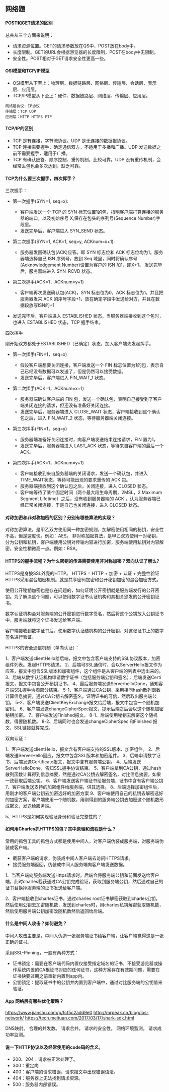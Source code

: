 ## 网络题

#### POST和GET请求的区别

总共从三个方面来说明：

+ 请求资源位置。GET的请求参数放在QS中，POST放在body中。
+ 长度限制。GET的URL会根据游览器的长度限制，POST在body中无限制。
+ 安全性。POST相对于GET请求安全性更高一些。

#### OSI模型和TCP/IP模型

+ OSI模型从下至上：物理层、数据链路层、网络层、传输层、会话层、表示层、应用层。
+ TCP/IP模型从下至上：硬件、数据链路层、网络层、传输层、应用层。

```
网络层协议：IP协议
传输层：TCP UDP
应用层：HTTP HTTPS FTP
```

#### TCP/IP的区别

+ TCP 是有连接，字节流协议。UDP 是无连接的数据报协议。
+ TCP 连接需要握手，确定通信双方，不适用于多播和广播。UDP 发送数据之前不需要握手，适用于广播。
+ TCP 有确认应答、顺序控制、重传机制，比较可靠。UDP 没有重传机制，会经常丢包也会多次达到，缺乏可靠。

#### TCP为什么要三次握手，四次挥手？

三次握手：

+ 第一次握手(SYN=1, seq=x):

    + 客户端发送一个 TCP 的 SYN 标志位置1的包，指明客户端打算连接的服务器的端口，以及初始序号 X,保存在包头的序列号(Sequence Number)字段里。
    + 发送完毕后，客户端进入 SYN_SEND 状态。

+ 第二次握手(SYN=1, ACK=1, seq=y, ACKnum=x+1):

    + 服务器发回确认包(ACK)应答。即 SYN 标志位和 ACK 标志位均为1。服务器端选择自己 ISN 序列号，放到 Seq 域里，同时将确认序号(Acknowledgement Number)设置为客户的 ISN 加1，即X+1。 发送完毕后，服务器端进入 SYN_RCVD 状态。

+ 第三次握手(ACK=1，ACKnum=y+1)

    + 客户端再次发送确认包(ACK)，SYN 标志位为0，ACK 标志位为1，并且把服务器发来 ACK 的序号字段+1，放在确定字段中发送给对方，并且在数据段放写ISN的+1

+ 发送完毕后，客户端进入 ESTABLISHED 状态，当服务器端接收到这个包时，也进入 ESTABLISHED 状态，TCP 握手结束。

四次挥手

刚开始双方都处于ESTABLISHED（已确定）状态，加入客户端先发起挥手。

+ 第一次挥手(FIN=1，seq=x)
    + 假设客户端想要关闭连接，客户端发送一个 FIN 标志位置为1的包，表示自己已经没有数据可以发送了，但是仍然可以接受数据。
    + 发送完毕后，客户端进入 FIN_WAIT_1 状态。

+ 第二次挥手(ACK=1，ACKnum=x+1)

    + 服务器端确认客户端的 FIN 包，发送一个确认包，表明自己接受到了客户端关闭连接的请求，但还没有准备好关闭连接。
    + 发送完毕后，服务器端进入 CLOSE_WAIT 状态，客户端接收到这个确认包之后，进入 FIN_WAIT_2 状态，等待服务器端关闭连接。

+ 第三次挥手(FIN=1，seq=y)

    + 服务器端准备好关闭连接时，向客户端发送结束连接请求，FIN 置为1。
    + 发送完毕后，服务器端进入 LAST_ACK 状态，等待来自客户端的最后一个ACK。

+ 第四次挥手(ACK=1，ACKnum=y+1)

    + 客户端接收到来自服务器端的关闭请求，发送一个确认包，并进入 TIME_WAIT状态，等待可能出现的要求重传的 ACK 包。
    + 服务器端接收到这个确认包之后，关闭连接，进入 CLOSED 状态。
    + 客户端等待了某个固定时间（两个最大段生命周期，2MSL，2 Maximum Segment Lifetime）之后，没有收到服务器端的 ACK ，认为服务器端已经正常关闭连接，于是自己也关闭连接，进入 CLOSED 状态。

#### 对称加密和非对称加密的区别？分别有哪些算法的实现？

对称加密算法，是甲乙双方使用同一种加密规则，加解密使用相同的秘钥，安全性不高，但是速度快。例如：AES。
非对称加密算法，是甲乙双方使用一对秘钥，分为公钥和私钥，客户端使用公钥对传输内容进行加密，服务端使用私钥对内容解密。安全性稍微高一点。例如：RSA。

#### HTTPS的握手流程？为什么密钥的传递需要使用非对称加密？双向认证了解么?

HTTPS是身披SSL外壳的HTTP。
HTTPS = HTTP + 加密 + 认证 + 完整性验证
HTTPS采用混合加密机制。就是共享密码加密和公开秘钥加密的混合加密方式。

使用公开秘钥加密也是存在问题的，如何证明公开密钥就是服务端发行的公开密钥。为了解决这个问题，可以使用数字证书认证机构和其相关颁发的公开密钥证书。

数字认证机构会对服务端的公开密钥进行数字签名，然后将这个公钥放入公钥证书中，服务端就将这个证书发送给客户端。

客户端接收到数字证书后，使用数字认证结机构的公开密钥，对这张证书上的数字签名进行验证。

HTTPS的安全通信机制（单向认证）：

1、客户端发送clientHello给后端，报文中包含客户端支持的SSL协议版本，加密组件列表。发起HTTPS请求。
2、后端可SSL通信时，会以ServerHello报文作为应答，报文中包含SSL版本和加密组件，这个组件是从客户端的列表中选出来的。
3、后端从数字认证机构申请数字证书（包括服务端公钥和签名），后端发送Certi报文，报文中包含公开秘钥证书。
4、最后服务端发送ServerhelloDone，通知客户端SSL握手协商部分结束。
5-1、客户端通过CA公钥，采用相同hash散列函数计算信息摘要，通过CA公钥去解密签名，证明证书的可信，然后取出服务端公钥。
5-2、客户端发送ClientKeyExchange报文给后端，报文中包含一个随机加密码。
6、客户端发送changeCipherSpec报文，提示后端之后会以这个随机加密秘钥加密。
7、客户端发送Finished报文。
8-1、后端使用秘钥去解密这个随机数，得要随机数。
8-2、后端同时也会发送changeCipherSpec 和Finished 报文，SSL链接就算完成。

双向认证：

1、客户端发送clientHello，报文含有客户端支持的SSL版本、加密组件。
2、后端发送ServerHello回应，报文中包含SSL版本和加密组件。
3、后端申请数字证书，后端发送Certificate报文，报文中含有服务端公钥。
4、后端发送ServerHelloDone，告知SSL握手协议结束。
5、客户端拿到CA公钥，通过hash散列函数计算得到信息摘要，然是通过CA公钥去解密签名，对比信息摘要，如果一致获取后端公钥。
6、客户端发送客户端证书给服务端，证书中含有客户端公钥
7、客户端发送支持的加密组件给服务端，供其选择。
8、后端选择加密组件后，用刚才的客户端公钥去加密选好的加密方案
9、客户端使用自己的私钥去解密选好的加密方案，客户端使用一个随机数，用刚得到的服务端公钥去加密这个随机数形成密文，发送给服务端。

5、HTTPS是如何实现验证身份和验证完整性的？

#### 如何用Charles抓HTTPS的包？其中原理和流程是什么？

常用的抓包工具的抓包方式都是使用中间人，对客户端伪装成服务端，对服务端伪装成客户端。

+ 截获客户端的请求，伪装成中间人客户端去访问HTTPS请求。
+ 接受服务端返回，伪装成中间人服务端向客户端发送数据。

1、当客户端向服务端发送Https请求时，后端会将服务端公钥和前面发送给客户端，此时charles截获通过CA公钥完成验证，获取到服务端公钥，然后通过自己的证书替换掉服务端的证书发送给客户端。

2、客户端接收到charles证书，通过charles root证书解密获取到charles公钥，然后使用公钥去加密随机数，发送到charles时，用charles私钥解密获取随机数，然后使用服务端公钥加密改随机数然后返回给后端。

#### 什么是中间人攻击？如何避免？

中间人攻击主要是，中间人伪造一张服务端证书给客户端，让客户端觉得这是一张正确的证书。

采用SSL-Pinning，一般有两种方式：

+ 证书锁定：需要在客户端代码内置仅接受指定域名的证书，不接受游览器或操作系统内置的CA根证书对应的任何证书，这种方案存在有效期问题，需要在证书快要过期之前重新内置到app内。
+ 公钥锁定：提取证书中的公钥并内置到客户端中，通过对比服务端的公钥值来验证。

#### App 网络层有哪些优化策略？

https://www.jianshu.com/p/fcf5c2add9e0
http://mrpeak.cn/blog/ios-network/
https://tech.meituan.com/2017/03/17/shark-sdk.html

DNS映射。
合理的并发数。
请求合并。
请求的安全性。
网络环境监测。
请求成功率监测。

#### 说一下HTTP协议以及经常使用的code码的含义。

+ 200、204：请求被正常处理了。
+ 300：重定向
+ 400：客户端的请求错误，请求报文中出现错误语法。
+ 404：服务器上无法找到请求资源。
+ 500：服务器内部错误。
